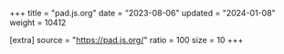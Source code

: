 +++
title = "pad.js.org"
date = "2023-08-06"
updated = "2024-01-08"
weight = 10412

[extra]
source = "https://pad.js.org/"
ratio = 100
size = 10
+++
